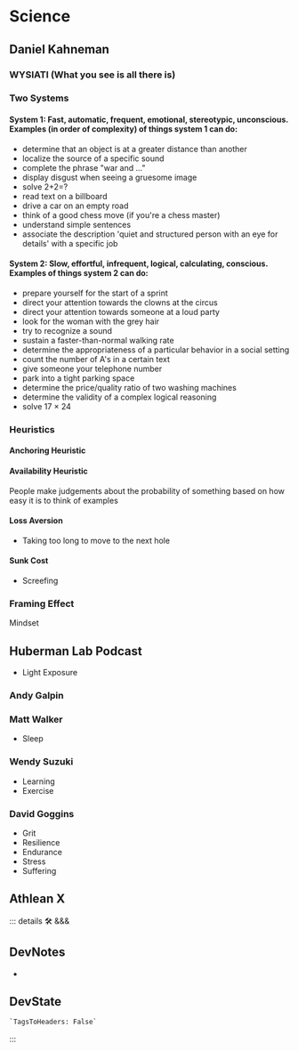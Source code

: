
# Science

## Daniel Kahneman

### WYSIATI (What you see is all there is)

### Two Systems

#### System 1: Fast, automatic, frequent, emotional, stereotypic, unconscious. Examples (in order of complexity) of things system 1 can do:

- determine that an object is at a greater distance than another
- localize the source of a specific sound
- complete the phrase "war and ..."
- display disgust when seeing a gruesome image
- solve 2+2=?
- read text on a billboard
- drive a car on an empty road
- think of a good chess move (if you're a chess master)
- understand simple sentences
- associate the description 'quiet and structured person with an eye for details' with a specific job

#### System 2: Slow, effortful, infrequent, logical, calculating, conscious. Examples of things system 2 can do:

- prepare yourself for the start of a sprint
- direct your attention towards the clowns at the circus
- direct your attention towards someone at a loud party
- look for the woman with the grey hair
- try to recognize a sound
- sustain a faster-than-normal walking rate
- determine the appropriateness of a particular behavior in a social setting
- count the number of A's in a certain text
- give someone your telephone number
- park into a tight parking space
- determine the price/quality ratio of two washing machines
- determine the validity of a complex logical reasoning
- solve 17 × 24

### Heuristics

#### Anchoring Heuristic

#### Availability Heuristic

People make judgements about the probability of something based on how easy it is to think of examples

#### Loss Aversion

- Taking too long to move to the next hole

#### Sunk Cost

- Screefing

### Framing Effect

Mindset

## Huberman Lab Podcast

- Light Exposure

### Andy Galpin

### Matt Walker

- Sleep

### Wendy Suzuki

- Learning
- Exercise

### David Goggins

- Grit
- Resilience
- Endurance
- Stress
- Suffering

## Athlean X

::: details 🛠 <dev>&&&</dev>

## DevNotes

-

## DevState

```py
`TagsToHeaders: False`
```

:::
